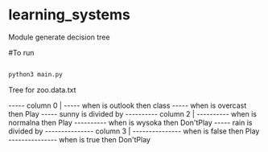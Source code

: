 # learning_systems

Module generate decision tree

#To run 
```python

python3 main.py

```

Tree for zoo.data.txt

----- column 0
      |
----- when is outlook then class
----- when is overcast then Play
----- sunny is divided by 
---------- column 2
            |
---------- when is normalna then Play
---------- when is wysoka then Don'tPlay
----- rain is divided by 
--------------- column 3
                  |
--------------- when is false then Play
--------------- when is true then Don'tPlay
